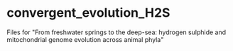 # convergent_evolution_H2S
Files for "From freshwater springs to the deep-sea: hydrogen sulphide and mitochondrial genome evolution across animal phyla"
